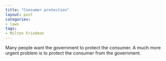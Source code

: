 ```yaml
---
title: "Consumer protection"
layout: post
categories:
- laws
tags:
- Milton Friedman
---
```


Many people want the government to protect the consumer. A much more urgent problem is to protect the consumer from the government.
